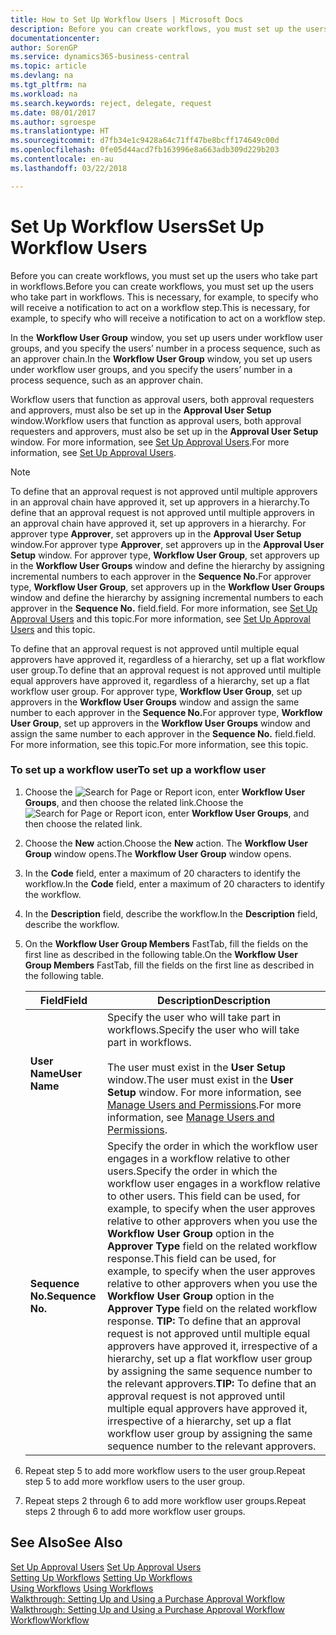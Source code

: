```yaml
---
title: How to Set Up Workflow Users | Microsoft Docs
description: Before you can create workflows, you must set up the users who take part in workflows. This is necessary, for example, to specify who will receive a notification to act on a workflow step.
documentationcenter: 
author: SorenGP
ms.service: dynamics365-business-central
ms.topic: article
ms.devlang: na
ms.tgt_pltfrm: na
ms.workload: na
ms.search.keywords: reject, delegate, request
ms.date: 08/01/2017
ms.author: sgroespe
ms.translationtype: HT
ms.sourcegitcommit: d7fb34e1c9428a64c71ff47be8bcff174649c00d
ms.openlocfilehash: 0fe05d44acd7fb163996e8a663adb309d229b203
ms.contentlocale: en-au
ms.lasthandoff: 03/22/2018

---
```

# <a name="set-up-workflow-users"></a><span data-ttu-id="39583-104">Set Up Workflow Users</span><span class="sxs-lookup"><span data-stu-id="39583-104">Set Up Workflow Users</span></span>
<span data-ttu-id="39583-105">Before you can create workflows, you must set up the users who take part in workflows.</span><span class="sxs-lookup"><span data-stu-id="39583-105">Before you can create workflows, you must set up the users who take part in workflows.</span></span> <span data-ttu-id="39583-106">This is necessary, for example, to specify who will receive a notification to act on a workflow step.</span><span class="sxs-lookup"><span data-stu-id="39583-106">This is necessary, for example, to specify who will receive a notification to act on a workflow step.</span></span>  

<span data-ttu-id="39583-107">In the **Workflow User Group** window, you set up users under workflow user groups, and you specify the users’ number in a process sequence, such as an approver chain.</span><span class="sxs-lookup"><span data-stu-id="39583-107">In the **Workflow User Group** window, you set up users under workflow user groups, and you specify the users’ number in a process sequence, such as an approver chain.</span></span>  

<span data-ttu-id="39583-108">Workflow users that function as approval users, both approval requesters and approvers, must also be set up in the **Approval User Setup** window.</span><span class="sxs-lookup"><span data-stu-id="39583-108">Workflow users that function as approval users, both approval requesters and approvers, must also be set up in the **Approval User Setup** window.</span></span> <span data-ttu-id="39583-109">For more information, see [Set Up Approval Users](across-how-to-set-up-approval-users.md).</span><span class="sxs-lookup"><span data-stu-id="39583-109">For more information, see [Set Up Approval Users](across-how-to-set-up-approval-users.md).</span></span>  

> [!NOTE]  
>  <span data-ttu-id="39583-110">To define that an approval request is not approved until multiple approvers in an approval chain have approved it, set up approvers in a hierarchy.</span><span class="sxs-lookup"><span data-stu-id="39583-110">To define that an approval request is not approved until multiple approvers in an approval chain have approved it, set up approvers in a hierarchy.</span></span> <span data-ttu-id="39583-111">For approver type **Approver**, set approvers up in the **Approval User Setup** window.</span><span class="sxs-lookup"><span data-stu-id="39583-111">For approver type **Approver**, set approvers up in the **Approval User Setup** window.</span></span> <span data-ttu-id="39583-112">For approver type, **Workflow User Group**, set approvers up in the **Workflow User Groups** window and define the hierarchy by assigning incremental numbers to each approver in the **Sequence No.**</span><span class="sxs-lookup"><span data-stu-id="39583-112">For approver type, **Workflow User Group**, set approvers up in the **Workflow User Groups** window and define the hierarchy by assigning incremental numbers to each approver in the **Sequence No.**</span></span> <span data-ttu-id="39583-113">field.</span><span class="sxs-lookup"><span data-stu-id="39583-113">field.</span></span> <span data-ttu-id="39583-114">For more information, see [Set Up Approval Users](across-how-to-set-up-approval-users.md) and this topic.</span><span class="sxs-lookup"><span data-stu-id="39583-114">For more information, see [Set Up Approval Users](across-how-to-set-up-approval-users.md) and this topic.</span></span>  
>   
>  <span data-ttu-id="39583-115">To define that an approval request is not approved until multiple equal approvers have approved it, regardless of a hierarchy, set up a flat workflow user group.</span><span class="sxs-lookup"><span data-stu-id="39583-115">To define that an approval request is not approved until multiple equal approvers have approved it, regardless of a hierarchy, set up a flat workflow user group.</span></span> <span data-ttu-id="39583-116">For approver type, **Workflow User Group**, set up approvers in the **Workflow User Groups** window and assign the same number to each approver in the **Sequence No.**</span><span class="sxs-lookup"><span data-stu-id="39583-116">For approver type, **Workflow User Group**, set up approvers in the **Workflow User Groups** window and assign the same number to each approver in the **Sequence No.**</span></span> <span data-ttu-id="39583-117">field.</span><span class="sxs-lookup"><span data-stu-id="39583-117">field.</span></span> <span data-ttu-id="39583-118">For more information, see this topic.</span><span class="sxs-lookup"><span data-stu-id="39583-118">For more information, see this topic.</span></span>  

### <a name="to-set-up-a-workflow-user"></a><span data-ttu-id="39583-119">To set up a workflow user</span><span class="sxs-lookup"><span data-stu-id="39583-119">To set up a workflow user</span></span>  

1. <span data-ttu-id="39583-120">Choose the ![Search for Page or Report](media/ui-search/search_small.png "Search for Page or Report icon") icon, enter **Workflow User Groups**, and then choose the related link.</span><span class="sxs-lookup"><span data-stu-id="39583-120">Choose the ![Search for Page or Report](media/ui-search/search_small.png "Search for Page or Report icon") icon, enter **Workflow User Groups**, and then choose the related link.</span></span>  
2. <span data-ttu-id="39583-121">Choose the **New** action.</span><span class="sxs-lookup"><span data-stu-id="39583-121">Choose the **New** action.</span></span> <span data-ttu-id="39583-122">The **Workflow User Group** window opens.</span><span class="sxs-lookup"><span data-stu-id="39583-122">The **Workflow User Group** window opens.</span></span>  
3. <span data-ttu-id="39583-123">In the **Code** field, enter a maximum of 20 characters to identify the workflow.</span><span class="sxs-lookup"><span data-stu-id="39583-123">In the **Code** field, enter a maximum of 20 characters to identify the workflow.</span></span>  
4. <span data-ttu-id="39583-124">In the **Description** field, describe the workflow.</span><span class="sxs-lookup"><span data-stu-id="39583-124">In the **Description** field, describe the workflow.</span></span>  
5. <span data-ttu-id="39583-125">On the **Workflow User Group Members** FastTab, fill the fields on the first line as described in the following table.</span><span class="sxs-lookup"><span data-stu-id="39583-125">On the **Workflow User Group Members** FastTab, fill the fields on the first line as described in the following table.</span></span>  

    |<span data-ttu-id="39583-126">Field</span><span class="sxs-lookup"><span data-stu-id="39583-126">Field</span></span>|<span data-ttu-id="39583-127">Description</span><span class="sxs-lookup"><span data-stu-id="39583-127">Description</span></span>|  
    |---------------------------------|---------------------------------------|  
    |<span data-ttu-id="39583-128">**User Name**</span><span class="sxs-lookup"><span data-stu-id="39583-128">**User Name**</span></span>|<span data-ttu-id="39583-129">Specify the user who will take part in workflows.</span><span class="sxs-lookup"><span data-stu-id="39583-129">Specify the user who will take part in workflows.</span></span><br /><br /> <span data-ttu-id="39583-130">The user must exist in the **User Setup** window.</span><span class="sxs-lookup"><span data-stu-id="39583-130">The user must exist in the **User Setup** window.</span></span> <span data-ttu-id="39583-131">For more information, see [Manage Users and Permissions](ui-how-users-permissions.md).</span><span class="sxs-lookup"><span data-stu-id="39583-131">For more information, see [Manage Users and Permissions](ui-how-users-permissions.md).</span></span>|  
    |<span data-ttu-id="39583-132">**Sequence No.**</span><span class="sxs-lookup"><span data-stu-id="39583-132">**Sequence No.**</span></span>|<span data-ttu-id="39583-133">Specify the order in which the workflow user engages in a workflow relative to other users.</span><span class="sxs-lookup"><span data-stu-id="39583-133">Specify the order in which the workflow user engages in a workflow relative to other users.</span></span> <span data-ttu-id="39583-134">This field can be used, for example, to specify when the user approves relative to other approvers when you use the **Workflow User Group** option in the **Approver Type** field on the related workflow response.</span><span class="sxs-lookup"><span data-stu-id="39583-134">This field can be used, for example, to specify when the user approves relative to other approvers when you use the **Workflow User Group** option in the **Approver Type** field on the related workflow response.</span></span> <span data-ttu-id="39583-135">**TIP:**  To define that an approval request is not approved until multiple equal approvers have approved it, irrespective of a hierarchy, set up a flat workflow user group by assigning the same sequence number to the relevant approvers.</span><span class="sxs-lookup"><span data-stu-id="39583-135">**TIP:**  To define that an approval request is not approved until multiple equal approvers have approved it, irrespective of a hierarchy, set up a flat workflow user group by assigning the same sequence number to the relevant approvers.</span></span>|  
6. <span data-ttu-id="39583-136">Repeat step 5 to add more workflow users to the user group.</span><span class="sxs-lookup"><span data-stu-id="39583-136">Repeat step 5 to add more workflow users to the user group.</span></span>  
7. <span data-ttu-id="39583-137">Repeat steps 2 through 6 to add more workflow user groups.</span><span class="sxs-lookup"><span data-stu-id="39583-137">Repeat steps 2 through 6 to add more workflow user groups.</span></span>  

## <a name="see-also"></a><span data-ttu-id="39583-138">See Also</span><span class="sxs-lookup"><span data-stu-id="39583-138">See Also</span></span>  
<span data-ttu-id="39583-139">[Set Up Approval Users](across-how-to-set-up-approval-users.md) </span><span class="sxs-lookup"><span data-stu-id="39583-139">[Set Up Approval Users](across-how-to-set-up-approval-users.md) </span></span>  
<span data-ttu-id="39583-140">[Setting Up Workflows](across-set-up-workflows.md) </span><span class="sxs-lookup"><span data-stu-id="39583-140">[Setting Up Workflows](across-set-up-workflows.md) </span></span>  
<span data-ttu-id="39583-141">[Using Workflows](across-use-workflows.md) </span><span class="sxs-lookup"><span data-stu-id="39583-141">[Using Workflows](across-use-workflows.md) </span></span>  
<span data-ttu-id="39583-142">[Walkthrough: Setting Up and Using a Purchase Approval Workflow](walkthrough-setting-up-and-using-a-purchase-approval-workflow.md) </span><span class="sxs-lookup"><span data-stu-id="39583-142">[Walkthrough: Setting Up and Using a Purchase Approval Workflow](walkthrough-setting-up-and-using-a-purchase-approval-workflow.md) </span></span>  
[<span data-ttu-id="39583-143">Workflow</span><span class="sxs-lookup"><span data-stu-id="39583-143">Workflow</span></span>](across-workflow.md)   

